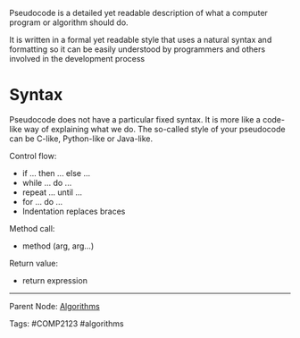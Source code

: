 Pseudocode is a detailed yet readable description of what a computer program or algorithm should do.

It is written in a formal yet readable style that uses a natural syntax and formatting so it can be easily understood by programmers and others involved in the development process

# Syntax

Pseudocode does not have a particular fixed syntax. It is more like a code-like way of explaining what we do. The so-called style of your pseudocode can be C-like, Python-like or Java-like.

Control flow:
- if ... then ... else ...
- while ... do ...
- repeat ... until ...
- for ... do ...
- Indentation replaces braces

Method call:
- method (arg, arg...)

Return value:
- return expression

---

Parent Node: [Algorithms](./Algorithms.md#)

Tags: #COMP2123 #algorithms